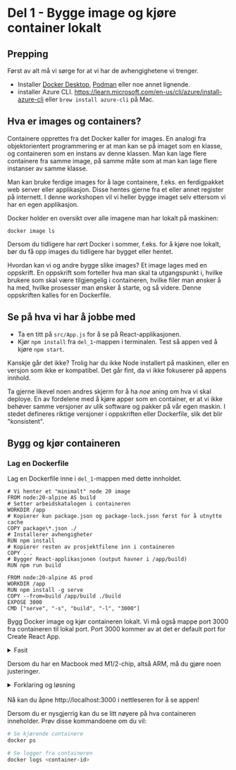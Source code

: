 # Del 1 - Bygge image og kjøre container lokalt

## Prepping

Først av alt må vi sørge for at vi har de avhengighetene vi trenger.

- Installer [Docker Desktop](https://docs.docker.com/engine/install/), [Podman](https://podman.io/getting-started/installation) eller noe annet lignende.
- installer Azure CLI. https://learn.microsoft.com/en-us/cli/azure/install-azure-cli eller `brew install azure-cli` på Mac.

## Hva er images og containers?

Containere opprettes fra det Docker kaller for images. En analogi fra objektorientert programmering er at man kan se på imaget som en klasse, og containeren som en instans av denne klassen. Man kan lage flere containere fra samme image, på samme måte som at man kan lage flere instanser av samme klasse.

Man kan bruke ferdige images for å lage containere, f.eks. en ferdigpakket web server eller applikasjon. Disse hentes gjerne fra et eller annet register på internett. I denne workshopen vil vi heller bygge imaget selv ettersom vi har en egen applikasjon.

Docker holder en oversikt over alle imagene man har lokalt på maskinen:

`docker image ls`

Dersom du tidligere har rørt Docker i sommer, f.eks. for å kjøre noe lokalt, bør du få opp images du tidligere har bygget eller hentet.

Hvordan kan vi og andre bygge slike images?
Et image lages med en oppskrift. En oppskrift som forteller hva man skal ta utgangspunkt i, hvilke brukere som skal være tilgjengelig i containeren, hvilke filer man ønsker å ha med, hvilke prosesser man ønsker å starte, og så videre. Denne oppskriften kalles for en Dockerfile.

## Se på hva vi har å jobbe med

- Ta en titt på `src/App.js` for å se på React-applikasjonen.
- Kjør `npm install` fra `del_1`-mappen i terminalen. Test så appen ved å kjøre `npm start`.

Kanskje går det ikke? Trolig har du ikke Node installert på maskinen, eller en versjon som ikke er kompatibel. Det går fint, da vi ikke fokuserer på appens innhold.

Ta gjerne likevel noen andres skjerm for å ha _noe_ aning om hva vi skal deploye. En av fordelene med å kjøre apper som en container,
er at vi ikke behøver samme versjoner av ulik software og pakker på vår egen maskin. I stedet defineres riktige versjoner i oppskriften eller Dockerfile, slik det blir "konsistent".

## Bygg og kjør containeren

### Lag en Dockerfile

Lag en Dockerfile inne i `del_1`-mappen med dette innholdet.

```
# Vi henter et "minimalt" node 20 image
FROM node:20-alpine AS build
# Setter arbeidskatalogen i containeren
WORKDIR /app
# Kopierer kun package.json og package-lock.json først for å utnytte cache
COPY package\*.json ./
# Installerer avhengigheter
RUN npm install
# Kopierer resten av prosjektfilene inn i containeren
COPY . .
# Bygger React-applikasjonen (output havner i /app/build)
RUN npm run build

FROM node:20-alpine AS prod
WORKDIR /app
RUN npm install -g serve
COPY --from=build /app/build ./build
EXPOSE 3000
CMD ["serve", "-s", "build", "-l", "3000"]
```

Bygg Docker image og kjør containeren lokalt. Vi må også mappe port 3000 fra containeren til lokal port.
Port 3000 kommer av at det er default port for Create React App.

<details>
<summary>Fasit</summary>

```bash
# Bygg image
docker build -t docker-workshop .

# Kjør container
docker run -p 3000:3000 docker-workshop
```

</details>

Dersom du har en Macbook med M1/2-chip, altså ARM, må du gjøre noen justeringer.

<details>
<summary>Forklaring og løsning</summary>

```bash
# Bygg plattform-spesifikt image
docker buildx build --platform linux/amd64 -t docker-workshop .

# Kjør container
docker run -p 3000:3000 docker-workshop
```

Kort og simpel ChatGPT-oversatt forklaring fra linken under:

Docker løser "det fungerer på min maskin"-problemet ved å pakke apper og avhengigheter i containere, som kjører likt på tvers av miljøer. Men containere deler vertens operativsystemkjerne, så de må være kompatible med maskinens arkitektur. Derfor kan du f.eks. ikke kjøre en Linux/amd64-container direkte på en ARM64-maskin uten emulering.

[Offisiell dokumentasjon](https://docs.docker.com/build/building/multi-platform/)

</details>

<br/>
Nå kan du åpne http://localhost:3000 i nettleseren for å se appen!

Dersom du er nysgjerrig kan du se litt nøyere på hva containeren inneholder.
Prøv disse kommandoene om du vil:

```bash
# Se kjørende containere
docker ps

# Se logger fra containeren
docker logs <container-id>
```
